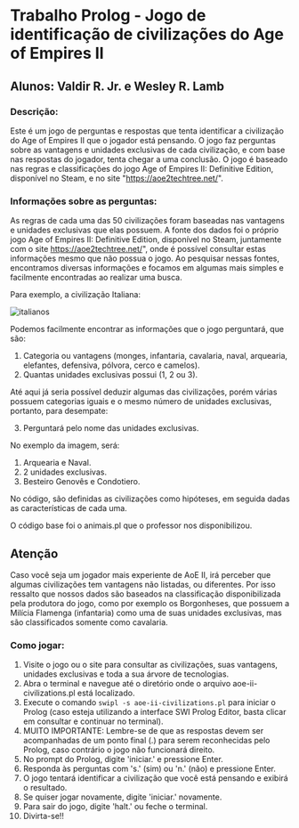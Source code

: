 # Trabalho Prolog - Jogo de identificação de civilizações do Age of Empires II #

## Alunos: Valdir R. Jr. e Wesley R. Lamb ##

### Descrição: ###

  Este é um jogo de perguntas e respostas que tenta identificar a civilização do Age of Empires II que o jogador está pensando.
  O jogo faz perguntas sobre as vantagens e unidades exclusivas de cada civilização, e com base nas respostas do jogador, tenta chegar a uma conclusão.
  O jogo é baseado nas regras e classificações do jogo Age of Empires II: Definitive Edition, disponível no Steam, e no site "https://aoe2techtree.net/".

### Informações sobre as perguntas: ###

  As regras de cada uma das 50 civilizações foram baseadas nas vantagens e unidades exclusivas que elas possuem. A fonte dos dados foi o próprio jogo Age of Empires II: Definitive Edition, disponível no Steam, juntamente com o site https://aoe2techtree.net/", onde é possível consultar estas informações mesmo que não possua o jogo. 
  Ao pesquisar nessas fontes, encontramos diversas informações e focamos em algumas mais simples e facilmente encontradas ao realizar uma busca.
  
  Para exemplo, a civilização Italiana:
  
  ![italianos](https://github.com/user-attachments/assets/5c7803cf-4e4d-446b-8bdd-3b598bf32c66)

  Podemos facilmente encontrar as informações que o jogo perguntará, que são:
  1. Categoria ou vantagens (monges, infantaria, cavalaria, naval, arquearia, elefantes, defensiva, pólvora, cerco e camelos).
  2. Quantas unidades exclusivas possui (1, 2 ou 3).

  Até aqui já seria possível deduzir algumas das civilizações, porém várias possuem categorias iguais e o mesmo número de unidades exclusivas, portanto, para desempate:
  
  3. Perguntará pelo nome das unidades exclusivas.

  No exemplo da imagem, será:
  1. Arquearia e Naval.
  2. 2 unidades exclusivas.
  3. Besteiro Genovês e Condotiero.

  No código, são definidas as civilizações como hipóteses, em seguida dadas as características de cada uma.

  O código base foi o animais.pl que o professor nos disponibilizou.

## Atenção ##
  Caso você seja um jogador mais experiente de AoE II, irá perceber que algumas civilizações tem vantagens não listadas, ou diferentes. Por isso ressalto que nossos dados são baseados na classificação disponibilizada pela produtora do jogo, como por exemplo os Borgonheses, que possuem a Milícia Flamenga (infantaria) como uma de suas unidades exclusivas, mas são classificados somente como cavalaria.

      
### Como jogar: ###

  1. Visite o jogo ou o site para consultar as civilizações, suas vantagens, unidades exclusivas e toda a sua árvore de tecnologias.
  2. Abra o terminal e navegue até o diretório onde o arquivo aoe-ii-civilizations.pl está localizado.
  3. Execute o comando `swipl -s aoe-ii-civilizations.pl` para iniciar o Prolog (caso esteja utilizando a interface SWI Prolog Editor, basta clicar em consultar e continuar no terminal).
  4. MUITO IMPORTANTE: Lembre-se de que as respostas devem ser acompanhadas de um ponto final (.) para serem reconhecidas pelo Prolog, caso contrário o jogo não funcionará direito.   
  5. No prompt do Prolog, digite 'iniciar.' e pressione Enter.
  6. Responda às perguntas com 's.' (sim) ou 'n.' (não) e pressione Enter.
  7. O jogo tentará identificar a civilização que você está pensando e exibirá o resultado.
  8. Se quiser jogar novamente, digite 'iniciar.' novamente.
  9. Para sair do jogo, digite 'halt.' ou feche o terminal.
  10. Divirta-se!!
